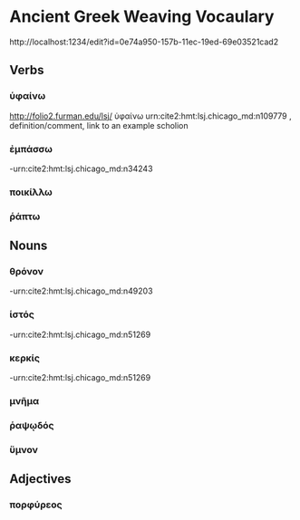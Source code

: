 # Ancient Greek Weaving Vocaulary
http://localhost:1234/edit?id=0e74a950-157b-11ec-19ed-69e03521cad2

## Verbs

### ὑφαίνω
http://folio2.furman.edu/lsj/ ὑφαίνω urn:cite2:hmt:lsj.chicago_md:n109779 , definition/comment, link to an example scholion

### ἐμπάσσω
-urn:cite2:hmt:lsj.chicago_md:n34243

### ποικίλλω

### ῥάπτω
## Nouns

### θρόνον
-urn:cite2:hmt:lsj.chicago_md:n49203

### ἱστός
-urn:cite2:hmt:lsj.chicago_md:n51269

### κερκίς
-urn:cite2:hmt:lsj.chicago_md:n51269

### μνῆμα

### ῥαψῳδός

### ὕμνον
## Adjectives
### πορφύρεος
